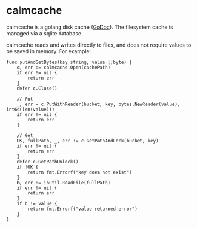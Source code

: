 # calmcache
calmcache is a golang disk cache ([GoDoc](https://godoc.org/github.com/imclaren/calmcache)).  The filesystem cache is managed via a sqlite database.

calmcache reads and writes directly to files, and does not require values to be saved in memory.  For example:

```
func putAndGetBytes(key string, value []byte) {
	c, err := calmcache.Open(cachePath)
	if err != nil {
		return err
	}
	defer c.Close()

	// Put
	_, err = c.PutWithReader(bucket, key, bytes.NewReader(value), int64(len(value)))
	if err != nil {
		return err
	}

	// Get
	OK, fullPath, _, err := c.GetPathAndLock(bucket, key) 
	if err != nil {
		return err
	}
	defer c.GetPathUnlock()
	if !OK {
		return fmt.Errorf("key does not exist")
	}
	b, err := ioutil.ReadFile(fullPath)
	if err != nil {
		return err
	}
	if b != value {
		return fmt.Errorf("value returned error")
	}
}
```
